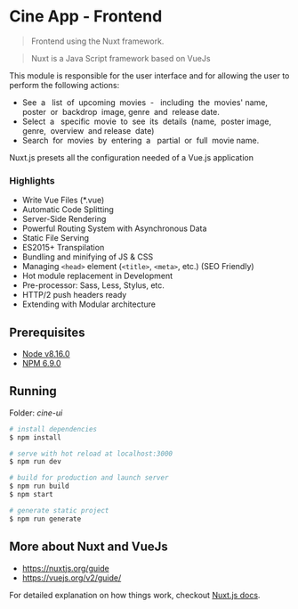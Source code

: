 # Cine App - Frontend

> Frontend using the Nuxt framework.

> Nuxt is a Java Script framework based on VueJs

This module is responsible for the user interface and for allowing the user to perform the following actions:

* See​ ​ a ​ ​ list​ ​ of​ ​ upcoming​ ​ movies​ ​ - ​ ​ including​ ​ the​ ​ movies'​ ​ name,​ ​ poster​ ​ or​ ​ backdrop​ ​ image, genre​ ​ and​ ​ release date.​ ​ 
* Select​ ​ a ​ ​ specific​ ​ movie​ ​ to​ ​ see​ ​ its​ ​ details​ ​ (name,​ ​ poster​ ​ image,​ ​ genre,​ ​ overview​ ​ and
release​ ​ date)
* Search​ ​ for​ ​ movies​ ​ by​ ​ entering​ ​ a ​ ​ partial​ ​ or​ ​ full​ ​ movie​ ​ name.

Nuxt.js presets all the configuration needed of a Vue.js application

### Highlights

* Write Vue Files (*.vue)
* Automatic Code Splitting
* Server-Side Rendering
* Powerful Routing System with Asynchronous Data
* Static File Serving
* ES2015+ Transpilation
* Bundling and minifying of JS & CSS
* Managing ```<head>``` element (```<title>```, ```<meta>```, etc.) (SEO Friendly)
* Hot module replacement in Development
* Pre-processor: Sass, Less, Stylus, etc.
* HTTP/2 push headers ready
* Extending with Modular architecture

## Prerequisites

* [Node v8.16.0](https://nodejs.org)
* [NPM 6.9.0](https://www.npmjs.com)

## Running

Folder: *cine-ui*

``` bash
# install dependencies
$ npm install

# serve with hot reload at localhost:3000
$ npm run dev

# build for production and launch server
$ npm run build
$ npm start

# generate static project
$ npm run generate
```
## More about Nuxt and VueJs

* https://nuxtjs.org/guide
* https://vuejs.org/v2/guide/

For detailed explanation on how things work, checkout [Nuxt.js docs](https://nuxtjs.org).


